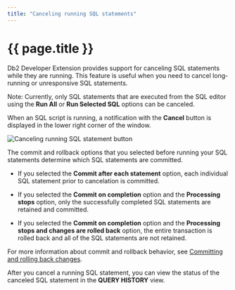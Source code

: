 ```yaml
---
title: "Canceling running SQL statements"
---
```


# {{ page.title }}

Db2 Developer Extension provides support for canceling SQL statements while they are running. This feature is useful when you need to cancel long-running or unresponsive SQL statements.

Note: Currently, only SQL statements that are executed from the SQL editor using the **Run All** or **Run Selected SQL** options can be canceled.

When an SQL script is running, a notification with the **Cancel** button is displayed in the lower right corner of the window.

![Canceling running SQL statement button]({{site.baseurl}}/assets/images/cancel-running-sql-button.png)

The commit and rollback options that you selected before running your SQL statements determine which SQL statements are committed.

- If you selected the **Commit after each statement** option, each individual SQL statement prior to cancelation is committed.

- If you selected the **Commit on completion** option and the **Processing stops** option, only the successfully completed SQL statements are retained and committed.

- If you selected the **Commit on completion** option and the **Processing stops and changes are rolled back** option, the entire transaction is rolled back and all of the SQL statements are not retained.

For more information about commit and rollback behavior, see [Committing and rolling back changes]({{site.baseurl}}/docs/working-with-sql/committing-and-rolling-back-changes).

After you cancel a running SQL statement, you can view the status of the canceled SQL statement in the **QUERY HISTORY** view.
